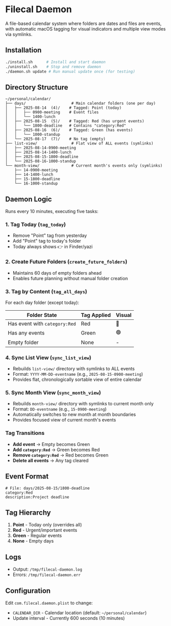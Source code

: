 # Filecal Daemon

A file-based calendar system where folders are dates and files are events, with automatic macOS tagging for visual indicators and multiple view modes via symlinks.

## Installation

```bash
./install.sh      # Install and start daemon
./uninstall.sh    # Stop and remove daemon
./daemon.sh update # Run manual update once (for testing)
```

## Directory Structure

```
~/personal/calendar/
├── days/                    # Main calendar folders (one per day)
│   ├── 2025-08-14  (4)/    # Tagged: Point (today)
│   │   ├── 0900-meeting    # Event files
│   │   └── 1400-lunch
│   ├── 2025-08-15  (5)/    # Tagged: Red (has urgent events)
│   │   └── 1800-deadline   # Contains "category:Red"
│   ├── 2025-08-16  (6)/    # Tagged: Green (has events)
│   │   └── 1000-standup
│   └── 2025-08-17  (7)/    # No tag (empty)
├── list-view/               # Flat view of ALL events (symlinks)
│   ├── 2025-08-14-0900-meeting
│   ├── 2025-08-14-1400-lunch
│   ├── 2025-08-15-1800-deadline
│   └── 2025-08-16-1000-standup
└── month-view/              # Current month's events only (symlinks)
    ├── 14-0900-meeting
    ├── 14-1400-lunch
    ├── 15-1800-deadline
    └── 16-1000-standup
```

## Daemon Logic

Runs every 10 minutes, executing five tasks:

### 1. Tag Today (`tag_today`)
- Remove "Point" tag from yesterday
- Add "Point" tag to today's folder
- Today always shows 👉 in Finder/yazi

### 2. Create Future Folders (`create_future_folders`)
- Maintains 60 days of empty folders ahead
- Enables future planning without manual folder creation

### 3. Tag by Content (`tag_all_days`)
For each day folder (except today):

| Folder State | Tag Applied | Visual |
|-------------|------------|--------|
| Has event with `category:Red` | Red | 🔴 |
| Has any events | Green | 🟢 |
| Empty folder | None | - |

### 4. Sync List View (`sync_list_view`)
- Rebuilds `list-view/` directory with symlinks to ALL events
- Format: `YYYY-MM-DD-eventname` (e.g., `2025-08-15-0900-meeting`)
- Provides flat, chronologically sortable view of entire calendar

### 5. Sync Month View (`sync_month_view`)
- Rebuilds `month-view/` directory with symlinks to current month only
- Format: `DD-eventname` (e.g., `15-0900-meeting`)
- Automatically switches to new month at month boundaries
- Provides focused view of current month's events

### Tag Transitions
- **Add event** → Empty becomes Green
- **Add `category:Red`** → Green becomes Red  
- **Remove `category:Red`** → Red becomes Green
- **Delete all events** → Any tag cleared

## Event Format

```
# File: days/2025-08-15/1800-deadline
category:Red
description:Project deadline
```

## Tag Hierarchy

1. **Point** - Today only (overrides all)
2. **Red** - Urgent/important events
3. **Green** - Regular events  
4. **None** - Empty days

## Logs

- Output: `/tmp/filecal-daemon.log`
- Errors: `/tmp/filecal-daemon.err`

## Configuration

Edit `com.filecal.daemon.plist` to change:
- `CALENDAR_DIR` - Calendar location (default: `~/personal/calendar`)
- Update interval - Currently 600 seconds (10 minutes)